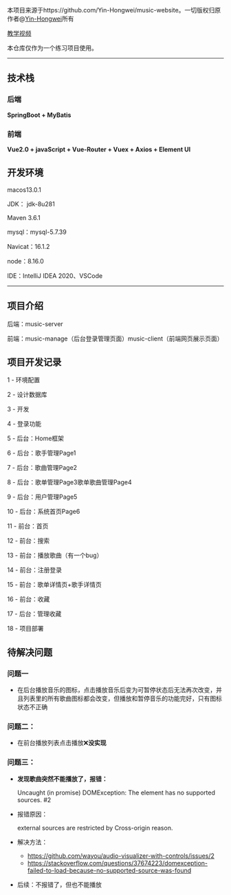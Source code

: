 本项目来源于https://github.com/Yin-Hongwei/music-website。一切版权归原作者@[Yin-Hongwei](https://github.com/Yin-Hongwei)所有

[教学视频](https://www.bilibili.com/video/BV1Ck4y127cg?p=1&vd_source=7bbb95f0a4a6f4f051cb193b8898b1a4)

本仓库仅作为一个练习项目使用。

------

## 技术栈

### 后端

**SpringBoot + MyBatis**

### 前端

**Vue2.0 + javaScript + Vue-Router + Vuex + Axios + Element UI**





## 开发环境

macos13.0.1 

JDK： jdk-8u281

Maven 3.6.1

mysql：mysql-5.7.39

Navicat：16.1.2

node：8.16.0

IDE：IntelliJ IDEA 2020、VSCode

------

## 项目介绍

后端：music-server 

前端：music-manage（后台登录管理页面）music-client（前端网页展示页面）

## 项目开发记录

1 - 环境配置

2 - 设计数据库

3 - 开发

4 - 登录功能

5 - 后台：Home框架

6 - 后台：歌手管理Page1

7 - 后台：歌曲管理Page2

8 - 后台：歌单管理Page3歌单歌曲管理Page4

9 - 后台：用户管理Page5

10 - 后台：系统首页Page6

11 - 前台：首页

12 - 前台：搜索

13 - 前台：播放歌曲（有一个bug）

14 - 前台：注册登录

15 - 前台：歌单详情页+歌手详情页

16 - 前台：收藏

17 - 后台：管理收藏

18 - 项目部署

## 待解决问题

### 问题一

- 在后台播放音乐的图标，点击播放音乐后变为可暂停状态后无法再次改变，并且列表里的所有歌曲图标都会改变，但播放和暂停音乐的功能完好，只有图标状态不正确

### 问题二：

- 在前台播放列表点击播放❌**没实现**

### 问题三：

- **发现歌曲突然不能播放了，报错：**

  Uncaught (in promise) DOMException: The element has no supported sources. #2

- 报错原因：

  external sources are restricted by Cross-origin reason.

- 解决方法：

  - https://github.com/wayou/audio-visualizer-with-controls/issues/2
  - https://stackoverflow.com/questions/37674223/domexception-failed-to-load-because-no-supported-source-was-found

- 后续：不报错了，但也不能播放

